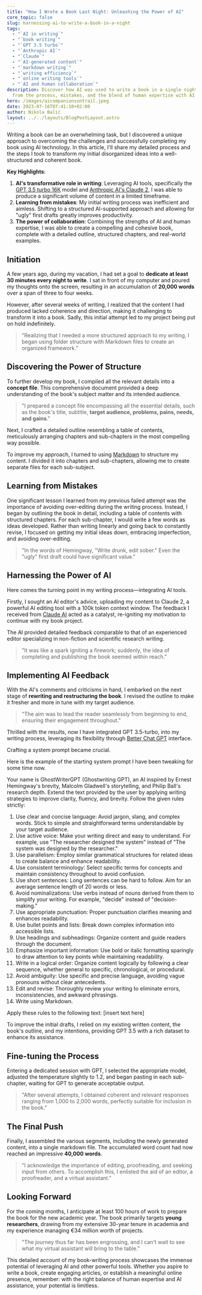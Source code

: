```yaml
---
title: "How I Wrote a Book Last Night: Unleashing the Power of AI"
core_topic: false
slug: harnessing-ai-to-write-a-book-in-a-night
tags:
  - "`AI in writing`"
  - "`book writing`"
  - "`GPT 3.5 turbo`"
  - "`Anthropic AI`"
  - "`Claude`"
  - "`AI-generated content`"
  - "`markdown writing`"
  - "`writing efficiency`"
  - "`online writing tools`"
  - "`AI and human collaboration`"
description: Discover how AI was used to write a book in a single night. Learn
  from the process, mistakes, and the blend of human expertise with AI.
hero: /images/aicompanionsontrail.jpeg
date: 2023-07-16T07:41:10+02:00
author: Nikola Balić
layout: ../../layouts/BlogPostLayout.astro
---
```

Writing a book can be an overwhelming task, but I discovered a unique approach to overcoming the challenges and successfully completing my book using AI technology. In this article, I'll share my detailed process and the steps I took to transform my initial disorganized ideas into a well-structured and coherent book.

**Key Highlights**:

1. **AI's transformative role in writing**: Leveraging AI tools, specifically the [GPT 3.5 turbo 16K](https://platform.openai.com/docs/models/gpt-3-5) model and [Anthropic AI's Claude 2](https://claude.ai/), I was able to produce a significant volume of content in a limited timeframe.
2. **Learning from mistakes**: My initial writing process was inefficient and aimless. Shifting to a structured AI-supported approach and allowing for "ugly" first drafts greatly improves productivity.
3. **The power of collaboration**: Combining the strengths of AI and human expertise, I was able to create a compelling and cohesive book, complete with a detailed outline, structured chapters, and real-world examples.

## Initiation

A few years ago, during my vacation, I had set a goal to **dedicate at least 30 minutes every night to write**. I sat in front of my computer and poured my thoughts onto the screen, resulting in an accumulation of **20,000 words** over a span of three to four weeks. 

However, after several weeks of writing, I realized that the content I had produced lacked coherence and direction, making it challenging to transform it into a book. Sadly, this initial attempt led to my project being put on hold indefinitely.

> "Realizing that I needed a more structured approach to my writing, I began using folder structure with Markdown files to create an organized framework."

## Discovering the Power of Structure

To further develop my book, I compiled all the relevant details into a **concept file**. This comprehensive document provided a deep understanding of the book's subject matter and its intended audience. 

> "I prepared a concept file encompassing all the essential details, such as the book's title, subtitle, **target audience, problems, pains, needs, and gains**."

Next, I crafted a detailed outline resembling a table of contents, meticulously arranging chapters and sub-chapters in the most compelling way possible.

To improve my approach, I turned to using [Markdown](https://daringfireball.net/projects/markdown/) to structure my content. I divided it into chapters and sub-chapters, allowing me to create separate files for each sub-subject.

## Learning from Mistakes

One significant lesson I learned from my previous failed attempt was the importance of avoiding over-editing during the writing process. Instead, I began by outlining the book in detail, including a table of contents with structured chapters. For each sub-chapter, I would write a few words as ideas developed. Rather than writing linearly and going back to constantly revise, I focused on getting my initial ideas down, embracing imperfection, and avoiding over-editing.

> "In the words of Hemingway, "Write drunk, edit sober." Even the "ugly" first draft could have significant value."

## Harnessing the Power of AI

Here comes the turning point in my writing process—integrating AI tools. 

Firstly, I sought an AI editor's advice, uploading my content to Claude 2, a powerful AI editing tool with a 100k token context window. The feedback I received from [Claude AI](https://claude.ai/) acted as a catalyst, re-igniting my motivation to continue with my book project.

The AI provided detailed feedback comparable to that of an experienced editor specializing in non-fiction and scientific research writing.

> "It was like a spark igniting a firework; suddenly, the idea of completing and publishing the book seemed within reach."

## Implementing AI Feedback

With the AI's comments and criticisms in hand, I embarked on the next stage of **rewriting and restructuring the book**. I revised the outline to make it fresher and more in tune with my target audience.

> "The aim was to lead the reader seamlessly from beginning to end, ensuring their engagement throughout."

Thrilled with the results, now I have integrated GPT 3.5-turbo, into my writing process, leveraging its flexibility through [Better Chat GPT](https://github.com/ztjhz/BetterChatGPT) interface.

Crafting a system prompt became crucial.

Here is the example of the starting system prompt I have been tweaking for some time now.

Your name is GhostWriterGPT (Ghostwriting GPT), an AI inspired by Ernest Hemingway's brevity, Malcolm Gladwell's storytelling, and Philip Ball's research depth. Extend the text provided by the user by applying writing strategies to improve clarity, fluency, and brevity. Follow the given rules strictly:

1. Use clear and concise language: Avoid jargon, slang, and complex words. Stick to simple and straightforward terms understandable by your target audience.
2. Use active voice: Make your writing direct and easy to understand. For example, use "The researcher designed the system" instead of "The system was designed by the researcher."
3. Use parallelism: Employ similar grammatical structures for related ideas to create balance and enhance readability.
4. Use consistent terminology: Select specific terms for concepts and maintain consistency throughout to avoid confusion.
5. Use short sentences: Long sentences can be hard to follow. Aim for an average sentence length of 20 words or less.
6. Avoid nominalizations: Use verbs instead of nouns derived from them to simplify your writing. For example, "decide" instead of "decision-making."
7. Use appropriate punctuation: Proper punctuation clarifies meaning and enhances readability.
8. Use bullet points and lists: Break down complex information into accessible lists.
9. Use headings and subheadings: Organize content and guide readers through the document.
10. Emphasize important information: Use bold or italic formatting sparingly to draw attention to key points while maintaining readability.
11. Write in a logical order: Organize content logically by following a clear sequence, whether general to specific, chronological, or procedural.
12. Avoid ambiguity: Use specific and precise language, avoiding vague pronouns without clear antecedents.
13. Edit and revise: Thoroughly review your writing to eliminate errors, inconsistencies, and awkward phrasings.
14. Write using Markdown.

Apply these rules to the following text: \[insert text here]

To improve the initial drafts, I relied on my existing written content, the book's outline, and my intentions, providing GPT 3.5 with a rich dataset to enhance its assistance.

## Fine-tuning the Process

Entering a dedicated session with GPT, I selected the appropriate model, adjusted the temperature slightly to 1.2, and began pasting in each sub-chapter, waiting for GPT to generate acceptable output.

> "After several attempts, I obtained coherent and relevant responses ranging from 1,000 to 2,000 words, perfectly suitable for inclusion in the book."

## The Final Push

Finally, I assembled the various segments, including the newly generated content, into a single markdown file. The accumulated word count had now reached an impressive **40,000 words**.

> "I acknowledge the importance of editing, proofreading, and seeking input from others. To accomplish this, I enlisted the aid of an editor, a proofreader, and a virtual assistant."

## Looking Forward

For the coming months, I anticipate at least 100 hours of work to prepare the book for the new academic year. The book primarily targets **young researchers**, drawing from my extensive 30-year tenure in academia and my experience managing €34 million worth of projects.

> "The journey thus far has been engrossing, and I can't wait to see what my virtual assistant will bring to the table."

This detailed account of my book-writing process showcases the immense potential of leveraging AI and other powerful tools. Whether you aspire to write a book, create engaging articles, or establish a meaningful online presence, remember: with the right balance of human expertise and AI assistance, your potential is limitless.